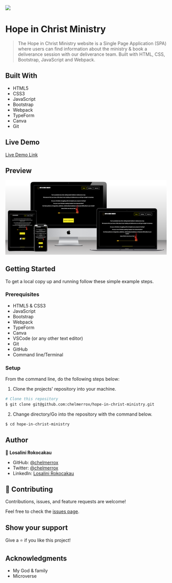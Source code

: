 ![](https://img.shields.io/badge/HICM-Hope%20in%20Christ%20Ministry-yellow)

# Hope in Christ Ministry

> The Hope in Christ Ministry website is a Single Page Application (SPA) where users can find information about the ministry & book a deliverance session with our deliverance team. Built with HTML, CSS, Bootstrap, JavaScript and Webpack.

## Built With

- HTML5
- CSS3
- JavaScript
- Bootstrap
- Webpack
- TypeForm
- Canva
- Git

## Live Demo

[Live Demo Link](https://raw.githack.com/chelmerrox/hope-in-christ-ministry/page-structure/dist/index.html)

## Preview

![Website preview](./preview.png)

## Getting Started

To get a local copy up and running follow these simple example steps.

### Prerequisites

- HTML5 & CSS3 
- JavaScript
- Bootstrap
- Webpack
- TypeForm
- Canva
- VSCode (or any other text editor)
- Git
- GitHub
- Command line/Terminal

### Setup

From the command line, do the following steps below:

1. Clone the projects' repository into your machine.

```bash
# Clone this repository
$ git clone git@github.com:chelmerrox/hope-in-christ-ministry.git

```
2. Change directory/Go into the repository with the command below.

```bash
$ cd hope-in-christ-ministry

```

## Author

👤 **Losalini Rokocakau**

- GitHub: [@chelmerrox](https://github.com/chelmerrox)
- Twitter: [@chelmerrox](https://twitter.com/chelmerrox)
- LinkedIn: [Losalini Rokocakau](https://linkedin.com/in/losalini-rokocakau)

## 🤝 Contributing

Contributions, issues, and feature requests are welcome!

Feel free to check the [issues page](https://github.com/chelmerrox/hope-in-christ-ministry/issues).

## Show your support

Give a ⭐️ if you like this project!

## Acknowledgments

- My God & family
- Microverse
